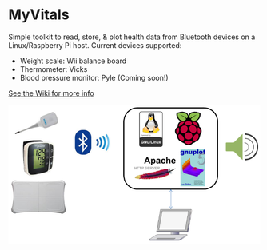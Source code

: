# MyVitals
Simple toolkit to read, store, &amp; plot health data from Bluetooth devices on a Linux/Raspberry Pi host. Current devices supported:
* Weight scale: Wii balance board
* Thermometer: Vicks
* Blood pressure monitor: Pyle (Coming soon!)

[See the Wiki for more info](../../wiki)

![](/docs/MyVitals.png)

